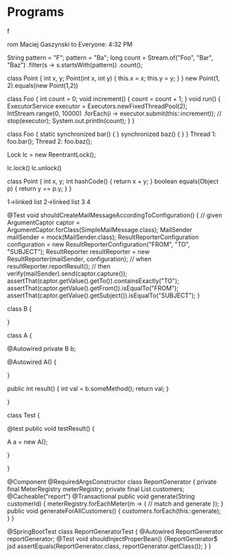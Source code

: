 # Programs



f

rom Maciej Gaszynski to Everyone:    4:32  PM



String pattern = "F";
pattern = "Ba";
long count = Stream.of("Foo", "Bar", "Baz")
    .filter(s -> s.startsWith(pattern))
    .count();




class Point {
    int x, y;
    Point(int x, int y) {
      this.x = x;
      this.y = y;
    }
}
new Point(1, 2).equals(new Point(1,2))



class Foo {
    int count = 0;
    void increment() {
        count = count + 1;
    }
    void run() {
        ExecutorService executor = Executors.newFixedThreadPool(2);
        IntStream.range(0, 10000)
            .forEach(i -> executor.submit(this::increment));
        // stop(executor);
        System.out.println(count);
    }
}



class Foo {
    static synchronized bar() {
    }
    synchronized baz() {
    }
}
Thread 1:
foo.bar();
Thread 2:
foo.baz();

Lock lc = new ReentrantLock();

lc.lock()
lc.unlock()





class Point {
    int x, y;
    int hashCode() {
        return x + y;
    }
    boolean equals(Object p) {
        return y == p.y;
    }
}



1->linked list
2->linked list
3
4




@Test
void shouldCreateMailMessageAccordingToConfiguration() {
    // given
    ArgumentCaptor<SimpleMailMessage> captor = ArgumentCaptor.forClass(SimpleMailMessage.class);
    MailSender mailSender = mock(MailSender.class);
    ResultReporterConfiguration configuration = new ResultReporterConfiguration("FROM", "TO", "SUBJECT");
    ResultReporter resultReporter = new ResultReporter(mailSender, configuration);
    // when
    resultReporter.reportResult();
    // then
    verify(mailSender).send(captor.capture());
    assertThat(captor.getValue().getTo()).containsExactly("TO");
    assertThat(captor.getValue().getFrom()).isEqualTo("FROM");
    assertThat(captor.getValue().getSubject()).isEqualTo("SUBJECT");
}

class B {

}

class A {

@Autowired
private B b;

@Autowired
A() {

}

public int result() {
    int val = b.someMethod();
    return val;
}

}


class Test {

@test
 public void testResult() {
   
   A a = new A();
   

 }   


}




@Component
@RequiredArgsConstructor
class ReportGenerator {
    private final MeterRegistry meterRegistry;
    private final List<String> customers;
    @Cacheable("report")
    @Transactional
    public void generate(String customerId) {
        meterRegistry.forEachMeter(m -> {
            // match and generate
        });
    }
    public void generateForAllCustomers() {
        customers.forEach(this::generate);
    }
}



@SpringBootTest
class ReportGeneratorTest {
    @Autowired
    ReportGenerator reportGenerator;
    @Test
    void shouldInjectProperBean() {ReportGenerator$ jsd
        assertEquals(ReportGenerator.class, reportGenerator.getClass());
    }
}





